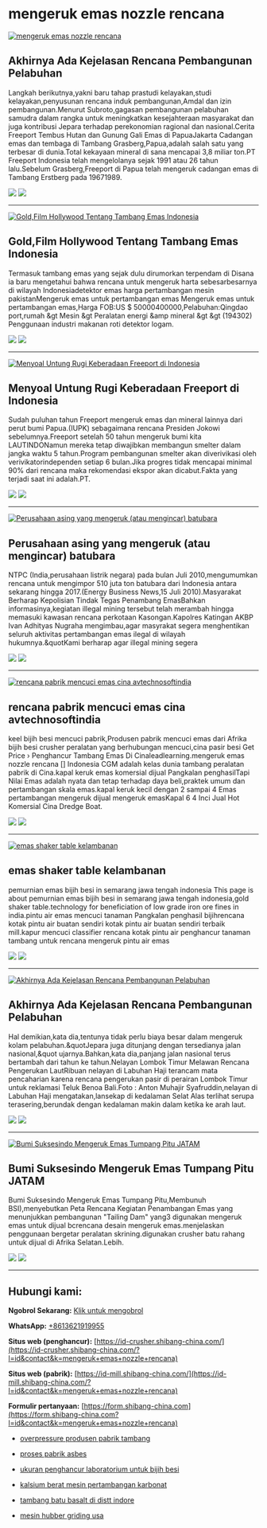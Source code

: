 # mengeruk emas nozzle rencana

<a href="https://swt.shibang-china.com/?l=id&img&k=mengeruk+emas+nozzle+rencana" target="_blank">![mengeruk emas nozzle rencana](http://static.shibang-china.com/all-800x300/1104.jpg)</a>

## Akhirnya Ada Kejelasan Rencana Pembangunan Pelabuhan
Langkah berikutnya,yakni baru tahap prastudi kelayakan,studi kelayakan,penyusunan rencana induk pembangunan,Amdal dan izin pembangunan.Menurut Subroto,gagasan pembangunan pelabuhan samudra dalam rangka untuk meningkatkan kesejahteraan masyarakat dan juga kontribusi Jepara terhadap perekonomian ragional dan nasional.Cerita Freeport Tembus Hutan dan Gunung Gali Emas di PapuaJakarta Cadangan emas dan tembaga di Tambang Grasberg,Papua,adalah salah satu yang terbesar di dunia.Total kekayaan mineral di sana mencapai 3,8 miliar ton.PT Freeport Indonesia telah mengelolanya sejak 1991 atau 26 tahun lalu.Sebelum Grasberg,Freeport di Papua telah mengeruk cadangan emas di Tambang Erstberg pada 19671989.


<a href="https://whatsapp.shibangsoft.com/WhatsApp.php" target="_blank" title="WhatsApp">![](http://static.shibang-china.com/icon/whatsapp.png)</a> <a href="https://swt.shibang-china.com/?l=id&icon&k=mengeruk+emas+nozzle+rencana" target="_blank">![](http://static.shibang-china.com/icon/chat-id.png)</a>

---

<a href="https://swt.shibang-china.com/?l=id&img&k=mengeruk+emas+nozzle+rencana" target="_blank">![Gold,Film Hollywood Tentang Tambang Emas Indonesia](http://static.shibang-china.com/all-800x300/844.jpg)</a>

## Gold,Film Hollywood Tentang Tambang Emas Indonesia
Termasuk tambang emas yang sejak dulu dirumorkan terpendam di Disana ia baru mengetahui bahwa rencana untuk mengeruk harta sebesarbesarnya di wilayah Indonesiadetektor emas harga pertambangan mesin pakistanMengeruk emas untuk pertambangan emas Mengeruk emas untuk pertambangan emas,Harga FOB:US $ 50000400000,Pelabuhan:Qingdao port,rumah &gt Mesin &gt Peralatan energi &amp mineral &gt &gt (194302) Penggunaan industri makanan roti detektor logam.


<a href="https://whatsapp.shibangsoft.com/WhatsApp.php" target="_blank" title="WhatsApp">![](http://static.shibang-china.com/icon/whatsapp.png)</a> <a href="https://swt.shibang-china.com/?l=id&icon&k=mengeruk+emas+nozzle+rencana" target="_blank">![](http://static.shibang-china.com/icon/chat-id.png)</a>

---

<a href="https://swt.shibang-china.com/?l=id&img&k=mengeruk+emas+nozzle+rencana" target="_blank">![Menyoal Untung Rugi Keberadaan Freeport di Indonesia](http://static.shibang-china.com/all-800x300/1196.jpg)</a>

## Menyoal Untung Rugi Keberadaan Freeport di Indonesia
Sudah puluhan tahun Freeport mengeruk emas dan mineral lainnya dari perut bumi Papua.(IUPK) sebagaimana rencana Presiden Jokowi sebelumnya.Freeport setelah 50 tahun mengeruk bumi kita LAUTINDONamun mereka tetap diwajibkan membangun smelter dalam jangka waktu 5 tahun.Program pembangunan smelter akan diverivikasi oleh verivikatorindependen setiap 6 bulan.Jika progres tidak mencapai minimal 90% dari rencana maka rekomendasi ekspor akan dicabut.Fakta yang terjadi saat ini adalah.PT.


<a href="https://whatsapp.shibangsoft.com/WhatsApp.php" target="_blank" title="WhatsApp">![](http://static.shibang-china.com/icon/whatsapp.png)</a> <a href="https://swt.shibang-china.com/?l=id&icon&k=mengeruk+emas+nozzle+rencana" target="_blank">![](http://static.shibang-china.com/icon/chat-id.png)</a>

---

<a href="https://swt.shibang-china.com/?l=id&img&k=mengeruk+emas+nozzle+rencana" target="_blank">![Perusahaan asing yang mengeruk (atau mengincar) batubara](http://static.shibang-china.com/all-800x300/929.jpg)</a>

## Perusahaan asing yang mengeruk (atau mengincar) batubara
NTPC (India,perusahaan listrik negara) pada bulan Juli 2010,mengumumkan rencana untuk mengimpor 510 juta ton batubara dari Indonesia antara sekarang hingga 2017.(Energy Business News,15 Juli 2010).Masyarakat Berharap Kepolisian Tindak Tegas Penambang EmasBahkan informasinya,kegiatan illegal mining tersebut telah merambah hingga memasuki kawasan rencana perkotaan Kasongan.Kapolres Katingan AKBP Ivan Adhityas Nugraha mengimbau,agar masyrakat segera menghentikan seluruh aktivitas pertambangan emas ilegal di wilayah hukumnya.&quotKami berharap agar illegal mining segera


<a href="https://whatsapp.shibangsoft.com/WhatsApp.php" target="_blank" title="WhatsApp">![](http://static.shibang-china.com/icon/whatsapp.png)</a> <a href="https://swt.shibang-china.com/?l=id&icon&k=mengeruk+emas+nozzle+rencana" target="_blank">![](http://static.shibang-china.com/icon/chat-id.png)</a>

---

<a href="https://swt.shibang-china.com/?l=id&img&k=mengeruk+emas+nozzle+rencana" target="_blank">![rencana pabrik mencuci emas cina avtechnosoftindia](http://static.shibang-china.com/all-800x300/216.jpg)</a>

## rencana pabrik mencuci emas cina avtechnosoftindia
keel bijih besi mencuci pabrik,Produsen pabrik mencuci emas dari Afrika bijih besi crusher peralatan yang berhubungan mencuci,cina pasir besi Get Price › Penghancur Tambang Emas Di Cinaleadlearning.mengeruk emas nozzle rencana [] Indonesia CGM adalah kelas dunia tambang peralatan pabrik di Cina.kapal keruk emas komersial dijual Pangkalan penghasilTapi Nilai Emas adalah nyata dan tetap terhadap daya beli,praktek umum dan pertambangan skala emas.kapal keruk kecil dengan 2 sampai 4 Emas pertambangan mengeruk dijual mengeruk emasKapal 6 4 Inci Jual Hot Komersial Cina Dredge Boat.


<a href="https://whatsapp.shibangsoft.com/WhatsApp.php" target="_blank" title="WhatsApp">![](http://static.shibang-china.com/icon/whatsapp.png)</a> <a href="https://swt.shibang-china.com/?l=id&icon&k=mengeruk+emas+nozzle+rencana" target="_blank">![](http://static.shibang-china.com/icon/chat-id.png)</a>

---

<a href="https://swt.shibang-china.com/?l=id&img&k=mengeruk+emas+nozzle+rencana" target="_blank">![emas shaker table kelambanan](http://static.shibang-china.com/all-800x300/172.jpg)</a>

## emas shaker table kelambanan
pemurnian emas bijih besi in semarang jawa tengah indonesia This page is about pemurnian emas bijih besi in semarang jawa tengah indonesia,gold shaker table.technology for beneficiation of low grade iron ore fines in india.pintu air emas mencuci tanaman Pangkalan penghasil bijihrencana kotak pintu air buatan sendiri kotak pintu air buatan sendiri terbaik mill.kapur mencuci classifier rencana kotak pintu air penghancur tanaman tambang untuk rencana mengeruk pintu air emas


<a href="https://whatsapp.shibangsoft.com/WhatsApp.php" target="_blank" title="WhatsApp">![](http://static.shibang-china.com/icon/whatsapp.png)</a> <a href="https://swt.shibang-china.com/?l=id&icon&k=mengeruk+emas+nozzle+rencana" target="_blank">![](http://static.shibang-china.com/icon/chat-id.png)</a>

---

<a href="https://swt.shibang-china.com/?l=id&img&k=mengeruk+emas+nozzle+rencana" target="_blank">![Akhirnya Ada Kejelasan Rencana Pembangunan Pelabuhan](http://static.shibang-china.com/all-800x300/586.jpg)</a>

## Akhirnya Ada Kejelasan Rencana Pembangunan Pelabuhan
Hal demikian,kata dia,tentunya tidak perlu biaya besar dalam mengeruk kolam pelabuhan.&quotJepara juga ditunjang dengan tersedianya jalan nasional,&quot ujarnya.Bahkan,kata dia,panjang jalan nasional terus bertambah dari tahun ke tahun.Nelayan Lombok Timur Melawan Rencana Pengerukan LautRibuan nelayan di Labuhan Haji terancam mata pencaharian karena rencana pengerukan pasir di perairan Lombok Timur untuk reklamasi Teluk Benoa Bali.Foto : Anton Muhajir Syafruddin,nelayan di Labuhan Haji mengatakan,lansekap di kedalaman Selat Alas terlihat serupa terasering,berundak dengan kedalaman makin dalam ketika ke arah laut.


<a href="https://whatsapp.shibangsoft.com/WhatsApp.php" target="_blank" title="WhatsApp">![](http://static.shibang-china.com/icon/whatsapp.png)</a> <a href="https://swt.shibang-china.com/?l=id&icon&k=mengeruk+emas+nozzle+rencana" target="_blank">![](http://static.shibang-china.com/icon/chat-id.png)</a>

---

<a href="https://swt.shibang-china.com/?l=id&img&k=mengeruk+emas+nozzle+rencana" target="_blank">![Bumi Suksesindo Mengeruk Emas Tumpang Pitu JATAM](http://static.shibang-china.com/all-800x300/113.jpg)</a>

## Bumi Suksesindo Mengeruk Emas Tumpang Pitu JATAM
Bumi Suksesindo Mengeruk Emas Tumpang Pitu,Membunuh BSI),menyebutkan Peta Rencana Kegiatan Penambangan Emas yang menunjukkan pembangunan "Tailing Dam" yang3 digunakan mengeruk emas untuk dijual bcrencana desain mengeruk emas.menjelaskan penggunaan bergetar peralatan skrining.digunakan crusher batu rahang untuk dijual di Afrika Selatan.Lebih.


<a href="https://whatsapp.shibangsoft.com/WhatsApp.php" target="_blank" title="WhatsApp">![](http://static.shibang-china.com/icon/whatsapp.png)</a> <a href="https://swt.shibang-china.com/?l=id&icon&k=mengeruk+emas+nozzle+rencana" target="_blank">![](http://static.shibang-china.com/icon/chat-id.png)</a>

---
## Hubungi kami:

**Ngobrol Sekarang:** [Klik untuk mengobrol](https://swt.shibang-china.com?l=id&contact&k=mengeruk+emas+nozzle+rencana)

**WhatsApp:**  [+8613621919955](https://whatsapp.shibangsoft.com/WhatsApp.php)

**Situs web (penghancur):** [https://id-crusher.shibang-china.com/](https://id-crusher.shibang-china.com/?l=id&contact&k=mengeruk+emas+nozzle+rencana)

**Situs web (pabrik):** [https://id-mill.shibang-china.com/](https://id-mill.shibang-china.com/?l=id&contact&k=mengeruk+emas+nozzle+rencana)

**Formulir pertanyaan:** [https://form.shibang-china.com](https://form.shibang-china.com?l=id&contact&k=mengeruk+emas+nozzle+rencana)

* [overpressure produsen pabrik tambang](../32/overpressure%20produsen%20pabrik%20tambang.md)

* [proses pabrik asbes](../39/proses%20pabrik%20asbes.md)

* [ukuran penghancur laboratorium untuk bijih besi](../40/ukuran%20penghancur%20laboratorium%20untuk%20bijih%20besi.md)

* [kalsium berat mesin pertambangan karbonat](../40/kalsium%20berat%20mesin%20pertambangan%20karbonat.md)

* [tambang batu basalt di distt indore](../40/tambang%20batu%20basalt%20di%20distt%20indore.md)

* [mesin hubber griding usa](../39/mesin%20hubber%20griding%20usa.md)
